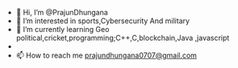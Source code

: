 - 👋 Hi, I’m @PrajunDhungana
- 👀 I’m interested in sports,Cybersecurity And  military 
- 🌱 I’m currently learning Geo political,cricket,programming;C++,C,blockchain,Java ,javascript
- 
- 📫 How to reach me prajundhungana0707@gmail.com
  

<!---
PrajunDhungana/PrajunDhungana is a ✨ special ✨ repository because its `README.md` (this file) appears on your GitHub profile.
You can click the Preview link to take a look at your changes.
--->
